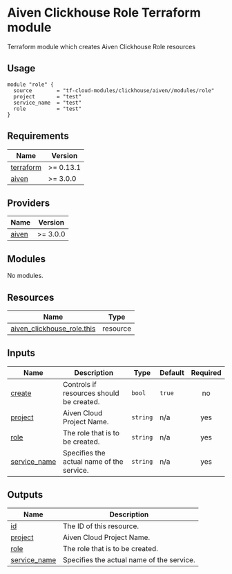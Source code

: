 # Aiven Сlickhouse Role Terraform module

Terraform module which creates Aiven Сlickhouse Role resources

## Usage

```hcl
module "role" {
  source        = "tf-cloud-modules/clickhouse/aiven//modules/role"
  project       = "test"
  service_name  = "test"
  role          = "test"
}
```

<!-- BEGIN_TF_DOCS -->
## Requirements

| Name | Version |
|------|---------|
| <a name="requirement_terraform"></a> [terraform](#requirement\_terraform) | >= 0.13.1 |
| <a name="requirement_aiven"></a> [aiven](#requirement\_aiven) | >= 3.0.0 |

## Providers

| Name | Version |
|------|---------|
| <a name="provider_aiven"></a> [aiven](#provider\_aiven) | >= 3.0.0 |

## Modules

No modules.

## Resources

| Name | Type |
|------|------|
| [aiven_clickhouse_role.this](https://registry.terraform.io/providers/aiven/aiven/latest/docs/resources/clickhouse_role) | resource |

## Inputs

| Name | Description | Type | Default | Required |
|------|-------------|------|---------|:--------:|
| <a name="input_create"></a> [create](#input\_create) | Controls if resources should be created. | `bool` | `true` | no |
| <a name="input_project"></a> [project](#input\_project) | Aiven Cloud Project Name. | `string` | n/a | yes |
| <a name="input_role"></a> [role](#input\_role) | The role that is to be created. | `string` | n/a | yes |
| <a name="input_service_name"></a> [service\_name](#input\_service\_name) | Specifies the actual name of the service. | `string` | n/a | yes |

## Outputs

| Name | Description |
|------|-------------|
| <a name="output_id"></a> [id](#output\_id) | The ID of this resource. |
| <a name="output_project"></a> [project](#output\_project) | Aiven Cloud Project Name. |
| <a name="output_role"></a> [role](#output\_role) | The role that is to be created. |
| <a name="output_service_name"></a> [service\_name](#output\_service\_name) | Specifies the actual name of the service. |
<!-- END_TF_DOCS -->